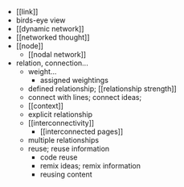 - [[link]]
- birds-eye view
- [[dynamic network]]
- [[networked thought]]
- [[node]]
    - [[nodal network]]
- relation, connection...
    - weight...
        - assigned weightings
    - defined relationship; [[relationship strength]]
    - connect with lines; connect ideas;
    - [[context]]
    - explicit relationship
    - [[interconnectivity]]
        - [[interconnected pages]]
    - multiple relationships
    - reuse; reuse information
        - code reuse
        - remix ideas; remix information
        - reusing content
